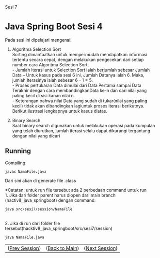 Sesi 7

# Java Spring Boot Sesi 4

Pada sesi ini dipelajari mengenai:
 
 1. Algoritma Selection Sort\
    Sorting dimanfaatkan untuk mempermudah mendapatkan informasi tertentu secara cepat, dengan melakukan pengecekan dari setiap number
    cara Algoritma Selection Sort:\
         - Jumlah Iterasi untuk Selection Sort ialah berjumlah sebesar Jumlah Data – Untuk kasus pada sesi 6 ini, Jumlah Datanya ialah 6. Maka, jumlah Iterasinya ialah sebesar 6 – 1 = 5.\
         - Proses pertukaran Data dimulai dari Data Pertama sampai Data Terakhir dengan cara membandingkanData ke-n dan cari   nilai yang paling kecil di sisi kanan nilai n.\
         - Keterangan bahwa nilai Data yang sudah di tukar(nilai yang paling kecil) tidak akan dibandingkan lagiuntuk proses iterasi berikutnya. Berikut ilustrasi lengkapnya untuk kasus diatas.
    
 2. Binary Search\
    Saat binary search digunakan untuk melakukan operasi pada kumpulan yang telah diurutkan, jumlah iterasi selalu dapat dikurangi tergantung dengan nilai yang dicari


## Running
Compiling: 

    javac NamaFile.java
Dari sini akan di generate file .class

*Catatan: untuk run file tersebut ada 2 perbedaan command untuk run\
    1. Jika dari folder parent harus diopen dari main branch (hactiv8_java_springboot) dengan command:

    java src/sesi7/session/NamaFile
\
2. Jika di run dari folder file tersebut(hacktiv8_java_springboot/src/sesi7/session)

    java NamaFile.java

<table align="center" style="border:none;">
  <tr>
    <td>(<a href="https://github.com/farlhmd/hacktiv8_java_springboot/tree/main/src/sesi6">Prev Session</a>)</td>
    <td>(<a href="https://github.com/farlhmd/hacktiv8_java_springboot">Back to Main</a>)</td>
    <td>(<a href="https://github.com/farlhmd/hacktiv8_java_springboot/tree/main/src/sesi8">Next Session</a>)</td>
  </tr>
</table>
    



    